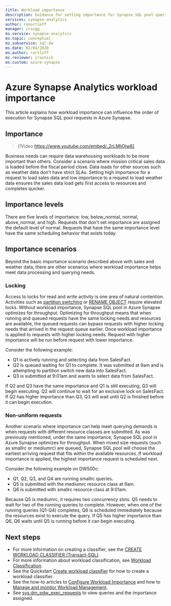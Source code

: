 ```yaml
---
title: Workload importance 
description: Guidance for setting importance for Synapse SQL pool queries in Azure Synapse Analytics.
services: synapse-analytics
author: ronortloff
manager: craigg
ms.service: synapse-analytics
ms.topic: conceptual
ms.subservice: sql-dw 
ms.date: 02/04/2020
ms.author: rortloff
ms.reviewer: jrasnick
ms.custom: azure-synapse
---
```


# Azure Synapse Analytics workload importance

This article explains how workload importance can influence the order of execution for Synapse SQL pool requests in Azure Synapse.

## Importance

> [!Video https://www.youtube.com/embed/_2rLMljOjw8]

Business needs can require data warehousing workloads to be more important than others.  Consider a scenario where mission critical sales data is loaded before the fiscal period close.  Data loads for other sources such as weather data don't have strict SLAs. Setting high importance for a request to load sales data and low importance to a request to load weather data ensures the sales data load gets first access to resources and completes quicker.

## Importance levels

There are five levels of importance: low, below_normal, normal, above_normal, and high.  Requests that don't set importance are assigned the default level of normal. Requests that have the same importance level have the same scheduling behavior that exists today.

## Importance scenarios

Beyond the basic importance scenario described above with sales and weather data, there are other scenarios where workload importance helps meet data processing and querying needs.

### Locking

Access to locks for read and write activity is one area of natural contention. Activities such as [partition switching](sql-data-warehouse-tables-partition.md) or [RENAME OBJECT](/sql/t-sql/statements/rename-transact-sql?toc=/azure/synapse-analytics/sql-data-warehouse/toc.json&bc=/azure/synapse-analytics/sql-data-warehouse/breadcrumb/toc.json&view=azure-sqldw-latest) require elevated locks.  Without workload importance, Synapse SQL pool in Azure Synapse optimizes for throughput. Optimizing for throughput means that when running and queued requests have the same locking needs and resources are available, the queued requests can bypass requests with higher locking needs that arrived in the request queue earlier. Once workload importance is applied to requests with higher locking needs. Request with higher importance will be run before request with lower importance.

Consider the following example:

- Q1 is actively running and selecting data from SalesFact.
- Q2 is queued waiting for Q1 to complete.  It was submitted at 9am and is attempting to partition switch new data into SalesFact.
- Q3 is submitted at 9:01am and wants to select data from SalesFact.

If Q2 and Q3 have the same importance and Q1 is still executing, Q3 will begin executing. Q2 will continue to wait for an exclusive lock on SalesFact.  If Q2 has higher importance than Q3, Q3 will wait until Q2 is finished before it can begin execution.

### Non-uniform requests

Another scenario where importance can help meet querying demands is when requests with different resource classes are submitted.  As was previously mentioned, under the same importance, Synapse SQL pool in Azure Synapse optimizes for throughput. When mixed size requests (such as smallrc or mediumrc) are queued, Synapse SQL pool will choose the earliest arriving request that fits within the available resources. If workload importance is applied, the highest importance request is scheduled next.
  
Consider the following example on DW500c:

- Q1, Q2, Q3, and Q4 are running smallrc queries.
- Q5 is submitted with the mediumrc resource class at 9am.
- Q6 is submitted with smallrc resource class at 9:01am.

Because Q5 is mediumrc, it requires two concurrency slots. Q5 needs to wait for two of the running queries to complete.  However, when one of the running queries (Q1-Q4) completes, Q6 is scheduled immediately because the resources exist to execute the query.  If Q5 has higher importance than Q6, Q6 waits until Q5 is running before it can begin executing.

## Next steps

- For more information on creating a classifier, see the [CREATE WORKLOAD CLASSIFIER (Transact-SQL)](/sql/t-sql/statements/create-workload-classifier-transact-sql?toc=/azure/synapse-analytics/sql-data-warehouse/toc.json&bc=/azure/synapse-analytics/sql-data-warehouse/breadcrumb/toc.json&view=azure-sqldw-latest).  
- For more information about workload classification, see [Workload Classification](sql-data-warehouse-workload-classification.md).  
- See the Quickstart [Create workload classifier](quickstart-create-a-workload-classifier-tsql.md) for how to create a workload classifier.
- See the how-to articles to [Configure Workload Importance](sql-data-warehouse-how-to-configure-workload-importance.md) and how to [Manage and monitor Workload Management](sql-data-warehouse-how-to-manage-and-monitor-workload-importance.md).
- See [sys.dm_pdw_exec_requests](/sql/relational-databases/system-dynamic-management-views/sys-dm-pdw-exec-requests-transact-sql?toc=/azure/synapse-analytics/sql-data-warehouse/toc.json&bc=/azure/synapse-analytics/sql-data-warehouse/breadcrumb/toc.json&view=azure-sqldw-latest) to view queries and the importance assigned.
